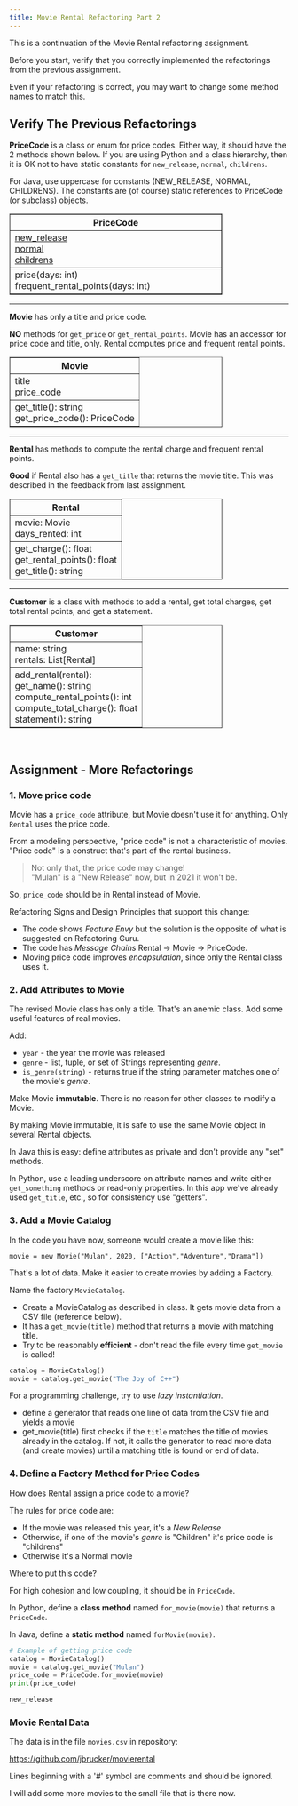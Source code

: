 ```yaml
---
title: Movie Rental Refactoring Part 2
---
```


This is a continuation of the Movie Rental refactoring assignment.

Before you start, verify that you correctly implemented the refactorings
from the previous assignment.

Even if your refactoring is correct, you may want to change some method names to match this.

## Verify The Previous Refactorings

**PriceCode** is a class or enum for price codes.
Either way, it should have the 2 methods shown below.
If you are using Python and a class hierarchy, then it is
OK not to have static constants for `new_release`, `normal`, `childrens`.

For Java, use uppercase for constants (NEW\_RELEASE, NORMAL, CHILDRENS).
The constants are (of course) static references to PriceCode (or subclass) objects.

<table border="1" style="width:24em">
<tr><th width="40%">PriceCode</th></tr>
<tr><td>
<u>new_release</u> <br/>
<u>normal</u> <br/>
<u>childrens</u> <br/>
</td>
</tr>
<tr><td>
price(days: int) <br/>
frequent_rental_points(days: int)
</td>
</tr>
</table>

---
**Movie** has only a title and price code.

**NO** methods for `get_price` or `get_rental_points`.  Movie has an accessor for price code and title, only. Rental computes price and frequent rental points.

<table border="1" style="width:24em;">
<tr><th>Movie</th></tr>
<tr><td>
title <br/>
price_code <br/>
</td>
</tr>
<tr><td>
get_title(): string <br/>
get_price_code(): PriceCode
</td>
</tr>
</table>

---

**Rental** has methods to compute the rental charge and frequent rental points.

**Good** if Rental also has a `get_title` that returns the movie title.  This was described in the feedback from last assignment.

<table border="1" style="width:24em;">
<tr><th>Rental</th></tr>
<tr><td>
movie: Movie <br/>
days_rented: int
</td>
</tr>
<tr><td>
get_charge(): float <br/>
get_rental_points(): float <br/>
get_title(): string <br/>
</td>
</tr>
</table>

---

**Customer** is a class with methods to add a rental, get total charges, get total rental points, and get a statement.

<table border="1" style="width:24em;">
<tr><th>Customer</th></tr>
<tr><td>
name: string <br/>
rentals: List[Rental]
</td>
</tr>
<tr><td>
add_rental(rental): <br/>
get_name(): string <br/>
compute_rental_points(): int <br/>
compute_total_charge(): float <br/>
statement(): string
</td>
</tr>
</table>

&nbsp;

## Assignment - More Refactorings

### 1. Move price code

Movie has a `price_code` attribute, but Movie doesn't use it for anything.
Only `Rental` uses the price code.

From a modeling perspective, "price code" is not a characteristic of movies.
"Price code" is a construct that's part of the rental business.

> Not only that, the price code may change!    
> "Mulan" is a "New Release" now, but in 2021 it won't be.    

So, `price_code` should be in Rental instead of Movie.

Refactoring Signs and Design Principles that support this change:

* The code shows *Feature Envy* but the solution is the opposite of what is suggested on Refactoring Guru.
* The code has *Message Chains* Rental -> Movie -> PriceCode.
* Moving price code improves *encapsulation*, since only the Rental class uses it.

### 2. Add Attributes to Movie

The revised Movie class has only a title. That's an anemic class. Add some useful features of real movies.

Add:
* `year` - the year the movie was released
* `genre` - list, tuple, or set of Strings representing *genre*.
* `is_genre(string)` - returns true if the string parameter matches one of the movie's *genre*.  

Make Movie **immutable**. There is no reason for other classes to modify a Movie.

By making Movie immutable, it is safe to use the same Movie object in several Rental objects.

In Java this is easy: define attributes as private and don't provide any "set" methods.

In Python, use a leading underscore on attribute names and write either `get_something` methods or read-only properties.  In this app we've already used `get_title`, etc., so for consistency use "getters".

### 3. Add a Movie Catalog

In the code you have now, someone would create a movie like this:
```
movie = new Movie("Mulan", 2020, ["Action","Adventure","Drama"])
```

That's a lot of data.  Make it easier to create movies by adding a Factory.

Name the factory `MovieCatalog`.

* Create a MovieCatalog as described in class. It gets movie data from a CSV file (reference below).
* It has a `get_movie(title)` method that returns a movie with matching title.
* Try to be reasonably **efficient** - don't read the file every time `get_movie` is called!
```python
catalog = MovieCatalog()
movie = catalog.get_movie("The Joy of C++")
```

For a programming challenge, try to use *lazy instantiation*.
- define a generator that reads one line of data from the CSV file and yields a movie
- get_movie(title) first checks if the `title` matches the title of movies already in the catalog. If not, it calls the generator to read more data (and create movies) until a matching title is found or end of data.

### 4. Define a Factory Method for Price Codes

How does Rental assign a price code to a movie?

The rules for price code are:

* If the movie was released this year, it's a *New Release*
* Otherwise, if one of the movie's *genre* is "Children" it's price code is "childrens"
* Otherwise it's a Normal movie

Where to put this code?  

For high cohesion and low coupling, it should be in `PriceCode`.

In Python, define a **class method** named `for_movie(movie)` that returns a `PriceCode`.

In Java, define a **static method** named `forMovie(movie)`.

```python
# Example of getting price code
catalog = MovieCatalog()
movie = catalog.get_movie("Mulan")
price_code = PriceCode.for_movie(movie)
print(price_code)

new_release
```

### Movie Rental Data

The data is in the file `movies.csv` in repository:

https://github.com/jbrucker/movierental

Lines beginning with a '#' symbol are comments and should be ignored.

I will add some more movies to the small file that is there now.
